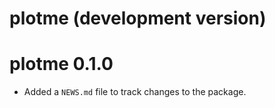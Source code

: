 # plotme (development version)

# plotme 0.1.0

* Added a `NEWS.md` file to track changes to the package.
